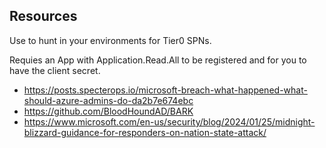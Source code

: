 ## Resources
Use to hunt in your environments for Tier0 SPNs.

Requies an App with Application.Read.All to be registered and for you to have the client secret.

- https://posts.specterops.io/microsoft-breach-what-happened-what-should-azure-admins-do-da2b7e674ebc
- https://github.com/BloodHoundAD/BARK
- https://www.microsoft.com/en-us/security/blog/2024/01/25/midnight-blizzard-guidance-for-responders-on-nation-state-attack/
